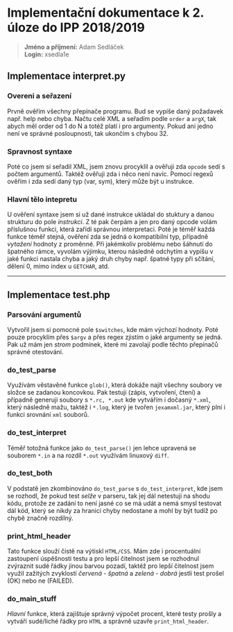 # Implementační dokumentace k 2. úloze do IPP 2018/2019

>**Jméno a příjmení:** Adam Sedláček  
**Login:** xsedla1e

## Implementace interpret.py
### Overeni a seřazení
Prvně ověřím všechny přepínače programu. Bud se vypíše daný požadavek např. help nebo chyba. Načtu celé XML a seřadím podle `order` a `argX`, tak abych měl order od 1 do N a totéž platí i pro argumenty. Pokud ani jedno není ve správné posloupnosti, tak ukončím s chybou 32.

### Spravnost syntaxe
Poté co jsem si seřadil XML, jsem znovu procyklil a ověřuji zda `opcode` sedí s počtem argumentů. Taktéž ověřuji zda i něco není navíc.
Pomocí regexů ověřím i zda sedí daný typ (var, sym), který může být u instrukce.

### Hlavní tělo intepretu
U ověření syntaxe jsem si už dané instrukce ukládal do stuktury a danou strukturu do pole _instrukci_. Z té pak čerpám a jen pro daný opcode volám příslušnou funkci, která zařídí správnou interpretaci. Poté je téměř každá funkce téměř stejná, ověření zda se jedná o kompatibilní typ, případně _vytažení_ hodnoty z proměnné. Při jakémkoliv problému nebo šáhnutí do špatného rámce, vyvolám výjimku, kterou následně odchytím a vypíšu v jaké funkci nastala chyba a jaký druh chyby např. špatné typy při sčítání, dělení 0, mimo index u `GETCHAR`, atd.

---
## Implementace test.php
### Parsování argumentů
Vytvořil jsem si pomocné pole `$switches`, kde mám výchozí hodnoty. Poté pouze procyklím přes `$argv` a přes regex zjistím o jaké argumenty se jedná. Pak už mám jen _strom_ podmínek, které mi zavolají podle těchto přepínačů správné otestování.

### do_test_parse
Využívám věstavěné funkce `glob()`, která dokáže najít všechny soubory ve složce se zadanou koncovkou. Pak testuji (zápis, vytvoření, čtení) a případně generuji soubory s `*.rc, *.out` kde vytvářím i dočasný `*.xml`, který následně mažu, taktéž i `*.log`, který je tvořen `jexamxml.jar`, který plní i funkci srovnání `xml` souborů.

### do_test_interpret
Téměř totožná funkce jako `do_test_parse()` jen lehce upravená se souborem `*.in` a na rozdíl `*.out` využívám linuxový `diff`.

### do_test_both
V podstatě jen zkombinováno `do_test_parse` s `do_test_interpret`, kde jsem se rozhodl, že pokud test _selže_ v parseru, tak jej dál netestuji na shodu kódu, protože ze zadání to není jasné co se má udát a nemá smysl testovat dál kód, který se nikdy za hranici chyby nedostane a mohl by být tudíž po chybě značně rozdílný.

### print_html_header
Tato funkce slouží čistě na výtiskl `HTML/CSS`. Mám zde i procentuální zastoupení úspěšnosti testu a pro lepší čitelnost jsem se rozhodnul zvýraznit sudé řádky jinou barvou pozadí, taktéž pro lepší čitelnost jsem využil zažitých zvyklostí *červená - špatná* a *zelená - dobrá* jestli test prošel (OK) nebo ne (FAILED).

### do_main_stuff
_Hlavní_ funkce, která zajištuje správný výpočet procent, které testy prošly a vytváří sudé/liché řádky pro `HTML` a správně uzavře `print_html_header`.
